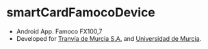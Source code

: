 # smartCardFamocoDevice
* Android App. Famoco FX100,7
* Developed for [Tranvía de Murcia S.A.](http://www.tranviademurcia.es/home) and [Universidad de Murcia](http://www.um.es/).


